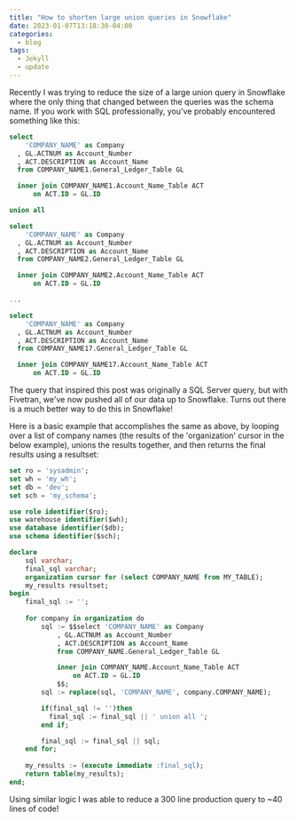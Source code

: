 ```yaml
---
title: "How to shorten large union queries in Snowflake"
date: 2023-01-07T13:18:30-04:00
categories:
  - blog
tags:
  - Jekyll
  - update
---
```


Recently I was trying to reduce the size of a large union query in Snowflake where the only thing that changed between the queries was the schema name. If you work with SQL professionally, you've probably encountered something like this:

```sql
select 
    'COMPANY_NAME' as Company
  , GL.ACTNUM as Account_Number
  , ACT.DESCRIPTION as Account_Name
  from COMPANY_NAME1.General_Ledger_Table GL 

  inner join COMPANY_NAME1.Account_Name_Table ACT
      on ACT.ID = GL.ID

union all

select 
    'COMPANY_NAME' as Company
  , GL.ACTNUM as Account_Number
  , ACT.DESCRIPTION as Account_Name
  from COMPANY_NAME2.General_Ledger_Table GL 

  inner join COMPANY_NAME2.Account_Name_Table ACT
      on ACT.ID = GL.ID

...

select 
    'COMPANY_NAME' as Company
  , GL.ACTNUM as Account_Number
  , ACT.DESCRIPTION as Account_Name
  from COMPANY_NAME17.General_Ledger_Table GL 

  inner join COMPANY_NAME17.Account_Name_Table ACT
      on ACT.ID = GL.ID
```
The query that inspired this post was originally a SQL Server query, but with Fivetran, we've now pushed all of our data up to Snowflake. Turns out there is a much better way to do this in Snowflake! 

Here is a basic example that accomplishes the same as above, by looping over a list of company names (the results of the 'organization' cursor in the below example), unions the results together, and then returns the final results using a resultset:

```sql
set ro = 'sysadmin';
set wh = 'my_wh';
set db = 'dev';
set sch = 'my_schema';

use role identifier($ro);
use warehouse identifier($wh);
use database identifier($db);
use schema identifier($sch);

declare
    sql varchar;
    final_sql varchar;
    organization cursor for (select COMPANY_NAME from MY_TABLE);
    my_results resultset;
begin
    final_sql := '';
    
    for company in organization do
        sql := $$select 'COMPANY_NAME' as Company
            , GL.ACTNUM as Account_Number
            , ACT.DESCRIPTION as Account_Name
            from COMPANY_NAME.General_Ledger_Table GL 

            inner join COMPANY_NAME.Account_Name_Table ACT
                on ACT.ID = GL.ID
            $$;
        sql := replace(sql, 'COMPANY_NAME', company.COMPANY_NAME);

        if(final_sql != '')then 
          final_sql := final_sql || ' union all ';
        end if;

        final_sql := final_sql || sql;
    end for;
    
    my_results := (execute immediate :final_sql);
    return table(my_results);
end;
```
Using similar logic I was able to reduce a 300 line production query to ~40 lines of code! 